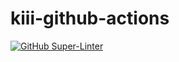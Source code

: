 # kiii-github-actions
[![GitHub Super-Linter](https://github.com/HumaSejdini/kiii-github-actions/workflows/Lint%20Code%20Base/badge.svg)](https://github.com/marketplace/actions/super-linter)

